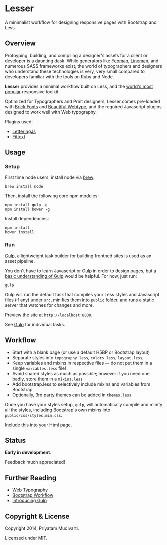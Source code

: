 # Lesser

A minimalist workflow for designing responsive pages with Bootstrap and Less.

## Overview

Protoyping, building, and compiling a designer's assets for a client or developer is a daunting dask. While generators like [Yeoman](http://yeoman.io), [Lineman](http://www.linemanjs.com), and numerous SASS frameworks exist, the world of typographers and designers who understand these technologies is very, very small compared to developers familiar with the tools on Ruby and Node.

**Lesser** provides a minimal workflow built on Less, and the [world's most popular](http://getbootstrap.com) responsive toolkit.

Optimized for Typographers and Print designers, Lesser comes pre-loaded with [Brick Fonts](http://brick.im/fonts/) and [Beautiful Webtype](http://hellohappy.org/beautiful-web-type/), and the required Javascript plugins designed to work well with Web typography.

Plugins used:

- [LetteringJs](http://letteringjs.com)
- [Fittext](http://fittextjs.com)

## Usage

### Setup

First time node users, install node via [brew](http://brew.sh):

    brew install node

Then, install the following core npm modules:

    npm install gulp -g
    npm install bower -g

Install dependencies:

    npm install
    bower install

### Run

[Gulp](http://gulpjs.com), a lightweight task builder for building frontned sites is used as an asset pipeline.

You don't have to learn Javascript or Gulp in order to design pages, but a [basic understanding of Gulp](http://markgoodyear.com/2014/01/getting-started-with-gulp/) would be helpful. For now, just run:

    gulp

Gulp will run the default task that compiles your Less styles and Javascript files (if any) under `src`, minifies them into `public` folder, and runs a static server that watches for changes and more.

Preview the site at `http://localhost:8000`.

See [Gulp](/gulpfile.js) for individual tasks.

## Workflow

- Start with a blank page (or use a default H5BP or Bootstrap layout)
- Separate styles into `typography.less`, `colors.less`, `layout.less`,
- Keep variables and mixins in respective files — do not put them in a single `variables.less` file!
- Avoid shared styles as much as possible; however if you need one badly, store them in a `mixins.less`
- Add bootstrap.less to selectively include mixins and variables from Bootstrap
- Optionally, 3rd party themes can be added in `themes.less`

Once you have your styles setup, `gulp`, will automatically compile and minify all the styles, including Bootstrap's own mixins into `public/css/styles.min.css`.

Include this into your Html page.

## Status

**Early in development**.

Feedback much appreciated!

## Further Reading

- [Web Typography](http://www.abookapart.com/products/on-web-typography)
- [Bootstrap Workflow](http://www.helloerik.com/bootstrap-3-less-workflow-tutorial)
- [Introducing Gulp](http://slides.com/contra/gulp#/)

## Copyright & License

Copyright 2014, Priyatam Mudivarti.

Licensed under MIT.
